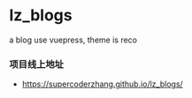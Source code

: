 # lz_blogs
a blog use vuepress, theme is reco

### 项目线上地址
- https://supercoderzhang.github.io/lz_blogs/
